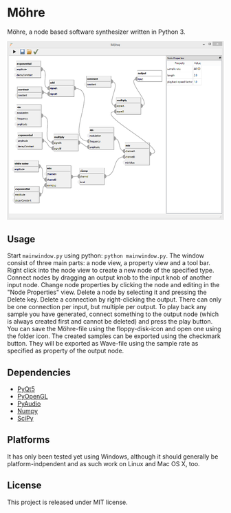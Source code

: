# Möhre

Möhre, a node based software synthesizer written in Python 3.

![Main Window Screenshot](https://raw.githubusercontent.com/jojonas/moehre/master/screenshots/main-window.png "Möhre Main Window")

## Usage
Start `mainwindow.py` using python: `python mainwindow.py`. The window consist of three main parts: a node view, a property view and a tool bar. Right click into the node view to create a new node of the specified type. Connect nodes by dragging an output knob to the input knob of another input node. Change node properties by clicking the node and editing in the "Node Properties" view. Delete a node by selecting it and pressing the Delete key. Delete a connection by right-clicking the output. There can only be one connection per input, but multiple per output.
	To play back any sample you have generated, connect something to the output node (which is always created first and cannot be deleted) and press the play button. You can save the Möhre-file using the floppy-disk-icon and open one using the folder icon. 
	The created samples can be exported using the checkmark button. They will be exported as Wave-file using the sample rate as specified as property of the output node.

## Dependencies
* [PyQt5](http://www.riverbankcomputing.com/software/pyqt/download5)
* [PyOpenGL](http://pyopengl.sourceforge.net/)
* [PyAudio](http://people.csail.mit.edu/hubert/pyaudio/)
* [Numpy](http://www.scipy.org/scipylib/download.html)
* [SciPy](http://www.scipy.org/scipylib/download.html)

## Platforms
It has only been tested yet using Windows, although it should generally be platform-indpendent and as such work on Linux and Mac OS X, too.

## License
This project is released under MIT license.
